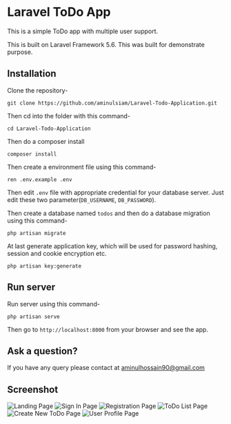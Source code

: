 # Laravel ToDo App

This is a simple ToDo app with multiple user support.

This is built on Laravel Framework 5.6. This was built for demonstrate purpose.

## Installation

Clone the repository-
```
git clone https://github.com/aminulsiam/Laravel-Todo-Application.git
```

Then cd into the folder with this command-
```
cd Laravel-Todo-Application
```

Then do a composer install
```
composer install
```

Then create a environment file using this command-
```
ren .env.example .env
```

Then edit `.env` file with appropriate credential for your database server. Just edit these two parameter(`DB_USERNAME`, `DB_PASSWORD`).

Then create a database named `todos` and then do a database migration using this command-
```
php artisan migrate
```

At last generate application key, which will be used for password hashing, session and cookie encryption etc.
```
php artisan key:generate
```

## Run server

Run server using this command-
```
php artisan serve
```

Then go to `http://localhost:8000` from your browser and see the app.

## Ask a question?

If you have any query please contact at aminulhossain90@gmail.com

## Screenshot

![Landing Page](/screenshots/ss1.png)
![Sign In Page](/screenshots/ss2.png)
![Registration Page](/screenshots/ss3.png)
![ToDo List Page](/screenshots/ss4.png)
![Create New ToDo Page](/screenshots/ss5.png)
![User Profile Page](/screenshots/ss6.png)
